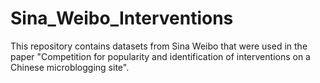# Sina_Weibo_Interventions
This repository contains datasets from Sina Weibo that were used in the paper "Competition for popularity and identification of interventions on a Chinese microblogging site".
